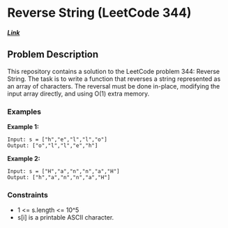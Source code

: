 # Reverse String (LeetCode 344)  
##### [Link](https://leetcode.com/problems/reverse-string/description/)

## Problem Description
This repository contains a solution to the LeetCode problem 344: Reverse String. The task is to write a function that reverses a string represented as an array of characters. The reversal must be done in-place, modifying the input array directly, and using O(1) extra memory.

### Examples
**Example 1:**

```
Input: s = ["h","e","l","l","o"]
Output: ["o","l","l","e","h"]
```


**Example 2:**

```
Input: s = ["H","a","n","n","a","H"]
Output: ["h","a","n","n","a","H"]
```

### Constraints
- 1 <= s.length <= 10^5
- s[i] is a printable ASCII character.

